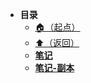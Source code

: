 * **目录**
  * [🏠（起点）](/study/README)
  * [⬆️（返回）](/study/运维\05-项目部署\项目笔记/README)
  * [**笔记**](/study/运维/05-项目部署/项目笔记/02-伙伴匹配系统/笔记/README)
  * [**笔记-副本**](/study/运维/05-项目部署/项目笔记/02-伙伴匹配系统/笔记-副本/README)